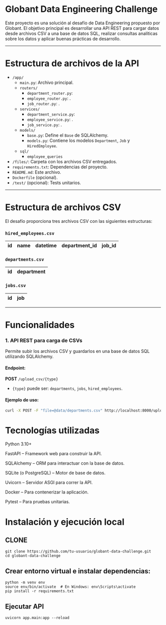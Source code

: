 # Globant Data Engineering Challenge

Este proyecto es una solución al desafío de Data Engineering propuesto por Globant. El objetivo principal es desarrollar una API REST para cargar datos desde archivos CSV a una base de datos SQL, realizar consultas analíticas sobre los datos y aplicar buenas prácticas de desarrollo.

---

# Estructura de archivos de la API

- `/app/`
  - `main.py`: Archivo principal.
  - `routers/`
    - `department_router.py`:
    - `employee_router.py`: .
    - `job_router.py`: .
  - `services/`
    - `department_service.py`:
    - `employee_service.py`: .
    - `job_service.py`: .
  - `models/`
    - `base.py`: Define el `Base` de SQLAlchemy.
    - `models.py`: Contiene los modelos `Department`, `Job` y `HiredEmployee`.
  - `sql/`
    - `employee_queries` 
- `/files/`: Carpeta con los archivos CSV entregados.
- `requirements.txt`: Dependencias del proyecto.
- `README.md`: Este archivo.
- `Dockerfile` (opcional).
- `/test/` (opcional): Tests unitarios.

---

# Estructura de archivos CSV

El desafío proporciona tres archivos CSV con las siguientes estructuras:

### `hired_employees.csv`
| id | name | datetime | department_id | job_id |
|----|------|----------|----------------|--------|

### `departments.csv`
| id | department |
|----|------------|

### `jobs.csv`
| id | job |
|----|-----|

---

# Funcionalidades

### 1. API REST para carga de CSVs

Permite subir los archivos CSV y guardarlos en una base de datos SQL utilizando SQLAlchemy.

#### Endpoint:  
**POST** `/upload_csv/{type}`

- `{type}` puede ser: `departments`, `jobs`, `hired_employees`.

#### Ejemplo de uso:

```bash
curl -X POST -F "file=@data/departments.csv" http://localhost:8000/upload_csv/departments
```


# Tecnologías utilizadas
Python 3.10+

FastAPI – Framework web para construir la API.

SQLAlchemy – ORM para interactuar con la base de datos.

SQLite (o PostgreSQL) – Motor de base de datos.

Uvicorn – Servidor ASGI para correr la API.

Docker – Para contenerizar la aplicación.

Pytest – Para pruebas unitarias.

# Instalación y ejecución local

## CLONE
```
git clone https://github.com/tu-usuario/globant-data-challenge.git
cd globant-data-challenge
```
## Crear entorno virtual e instalar dependencias:
```
python -m venv env
source env/bin/activate  # En Windows: env\Scripts\activate
pip install -r requirements.txt
```
## Ejecutar API
```
uvicorn app.main:app --reload
```
